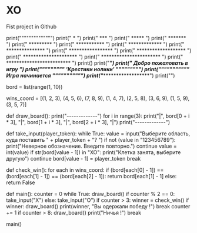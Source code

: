 # XO
Fist project in Github

print("""""""""""""")
print("             *             ")
print("            ***            ")
print("           *****           ")
print("          *******          ")
print("         *********         ")
print("        ***********        ")
print("       *************       ")
print("      ***************      ")
print("     *****************     ")
print("    *******************    ")
print("   *********************   ")
print("  ***********************  ")
print(" ************************* ")
print()
print("***************************")
print("* Добро пожаловать в игру *")
print("*""*""*""*"" 'Крестики нолики' ""*""*""*""*")
print("*""*""*""*""*"" Игра начинается ""*""*""*""*""*")
print("***************************")
print("")

bord = list(range(1, 10))

wins_coord = [(1, 2, 3), (4, 5, 6), (7, 8, 9), (1, 4, 7), (2, 5, 8), (3, 6, 9), (1, 5, 9), (3, 5, 7)]


def draw_board():
    print("-------------")
    for i in range(3):
        print("|", bord[0 + i * 3], "|", bord[1 + i * 3], "|", bord[2 + i * 3], "|")
    print("-------------")


def take_input(player_token):
    while True:
        value = input("Выберите область, куда поставить " + player_token + "? ")
        if not (value in "123456789"):
            print("Неверное обозначение. Введите повторно.")
            continue
        value = int(value)
        if str(bord[value - 1]) in "XO":
            print("Клетка занята, выберите другую")
            continue
        bord[value - 1] = player_token
        break


def check_win():
    for each in wins_coord:
        if (bord[each[0] - 1]) == (bord[each[1] - 1]) == (bord[each[2] - 1]):
            return bord[each[1] - 1]
    else:
        return False


def main():
    counter = 0
    while True:
        draw_board()
        if counter % 2 == 0:
            take_input("X")
        else:
            take_input("O")
        if counter > 3:
            winner = check_win()
            if winner:
                draw_board()
                print(winner, "Вы одержали победу !")
                break
        counter += 1
        if counter > 8:
            draw_board()
            print("Ничья !")
            break


main()
